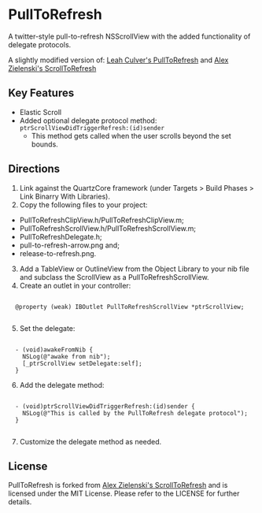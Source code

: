 # PullToRefresh

A twitter-style pull-to-refresh NSScrollView with the added functionality of delegate protocols.

A slightly modified version of:
[Leah Culver's PullToRefresh](https://github.com/leah/PullToRefresh "Leah Culver's PullToRefresh")
and [Alex Zielenski's ScrollToRefresh](https://github.com/alexzielenski/ScrollToRefresh "Alex Zielenski's ScrollToRefresh")

## Key Features
* Elastic Scroll
* Added optional delegate protocol method: <code>ptrScrollViewDidTriggerRefresh:(id)sender</code>
  - This method gets called when the user scrolls beyond the set bounds.

## Directions
1. Link against the QuartzCore framework (under Targets > Build Phases > Link Binarry With Libraries).
2. Copy the following files to your project:
  - PullToRefreshClipView.h/PullToRefreshClipView.m;
  - PullToRefreshScrollView.h/PullToRefreshScrollView.m;
  - PullToRefreshDelegate.h;
  - pull-to-refresh-arrow.png and;
  - release-to-refresh.png.
3. Add a TableView or OutlineView from the Object Library to your nib file and subclass the ScrollView as a PullToRefreshScrollView.
4. Create an outlet in your controller:
  <code>
  @property (weak) IBOutlet PullToRefreshScrollView *ptrScrollView;
  </code>

5. Set the delegate:
  <code>
  - (void)awakeFromNib {
    NSLog(@"awake from nib");
    [_ptrScrollView setDelegate:self];
  }</code>

6. Add the delegate method:
  <code>
  - (void)ptrScrollViewDidTriggerRefresh:(id)sender {
    NSLog(@"This is called by the PullToRefresh delegate protocol");
  }
  </code>

7. Customize the delegate method as needed.

## License

PullToRefresh is forked from [Alex Zielenski's ScrollToRefresh](https://github.com/alexzielenski/ScrollToRefresh "Alex Zielenski's ScrollToRefresh") and is licensed under the MIT License.
Please refer to the LICENSE for further details.